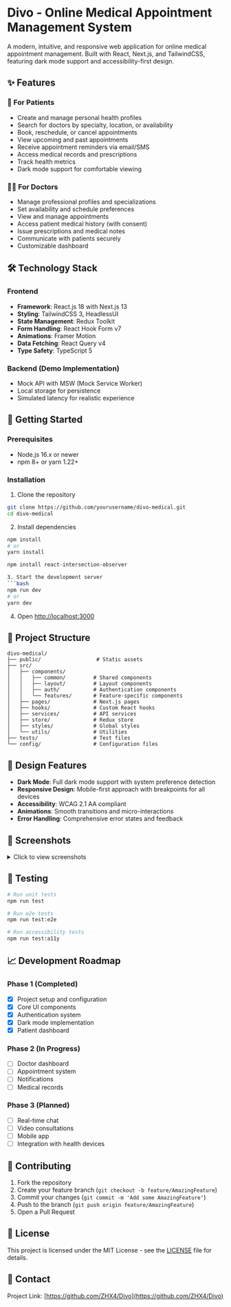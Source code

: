# Divo - Online Medical Appointment Management System

A modern, intuitive, and responsive web application for online medical appointment management. Built with React, Next.js, and TailwindCSS, featuring dark mode support and accessibility-first design.

## ✨ Features

### 🏥 For Patients
- Create and manage personal health profiles
- Search for doctors by specialty, location, or availability
- Book, reschedule, or cancel appointments
- View upcoming and past appointments
- Receive appointment reminders via email/SMS
- Access medical records and prescriptions
- Track health metrics
- Dark mode support for comfortable viewing

### 👨‍⚕️ For Doctors
- Manage professional profiles and specializations
- Set availability and schedule preferences
- View and manage appointments
- Access patient medical history (with consent)
- Issue prescriptions and medical notes
- Communicate with patients securely
- Customizable dashboard

## 🛠️ Technology Stack

### Frontend
- **Framework**: React.js 18 with Next.js 13
- **Styling**: TailwindCSS 3, HeadlessUI
- **State Management**: Redux Toolkit
- **Form Handling**: React Hook Form v7
- **Animations**: Framer Motion
- **Data Fetching**: React Query v4
- **Type Safety**: TypeScript 5

### Backend (Demo Implementation)
- Mock API with MSW (Mock Service Worker)
- Local storage for persistence
- Simulated latency for realistic experience

## 🚀 Getting Started

### Prerequisites
- Node.js 16.x or newer
- npm 8+ or yarn 1.22+

### Installation

1. Clone the repository
```bash
git clone https://github.com/yourusername/divo-medical.git
cd divo-medical
```

2. Install dependencies
```bash
npm install
# or
yarn install

npm install react-intersection-observer

3. Start the development server
```bash
npm run dev
# or
yarn dev
```

4. Open [http://localhost:3000](http://localhost:3000)

## 📁 Project Structure

```
divo-medical/
├── public/                  # Static assets
├── src/
│   ├── components/         
│   │   ├── common/         # Shared components
│   │   ├── layout/         # Layout components
│   │   ├── auth/           # Authentication components
│   │   └── features/       # Feature-specific components
│   ├── pages/              # Next.js pages
│   ├── hooks/              # Custom React hooks
│   ├── services/           # API services
│   ├── store/              # Redux store
│   ├── styles/             # Global styles
│   └── utils/              # Utilities
├── tests/                  # Test files
└── config/                 # Configuration files
```

## 🎨 Design Features

- **Dark Mode**: Full dark mode support with system preference detection
- **Responsive Design**: Mobile-first approach with breakpoints for all devices
- **Accessibility**: WCAG 2.1 AA compliant
- **Animations**: Smooth transitions and micro-interactions
- **Error Handling**: Comprehensive error states and feedback

## 📱 Screenshots

<details>
<summary>Click to view screenshots</summary>

- Dashboard (Light/Dark)
- Appointment Booking
- Doctor Search
- Patient Profile
- Mobile Views

</details>

## 🧪 Testing

```bash
# Run unit tests
npm run test

# Run e2e tests
npm run test:e2e

# Run accessibility tests
npm run test:a11y
```

## 📈 Development Roadmap

### Phase 1 (Completed)
- [x] Project setup and configuration
- [x] Core UI components
- [x] Authentication system
- [x] Dark mode implementation
- [x] Patient dashboard

### Phase 2 (In Progress)
- [ ] Doctor dashboard
- [ ] Appointment system
- [ ] Notifications
- [ ] Medical records

### Phase 3 (Planned)
- [ ] Real-time chat
- [ ] Video consultations
- [ ] Mobile app
- [ ] Integration with health devices

## 🤝 Contributing

1. Fork the repository
2. Create your feature branch (`git checkout -b feature/AmazingFeature`)
3. Commit your changes (`git commit -m 'Add some AmazingFeature'`)
4. Push to the branch (`git push origin feature/AmazingFeature`)
5. Open a Pull Request

## 📄 License

This project is licensed under the MIT License - see the [LICENSE](LICENSE) file for details.

## 📧 Contact

Project Link: [https://github.com/ZHX4/Divo](https://github.com/ZHX4/Divo)